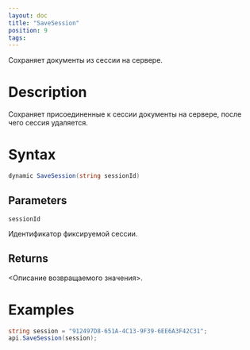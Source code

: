 ```yaml
---
layout: doc
title: "SaveSession"
position: 9
tags:
---
```


Сохраняет документы из сессии на сервере.

# Description
Сохраняет присоединенные к сессии документы на сервере, после чего сессия удаляется.

# Syntax
```csharp
dynamic SaveSession(string sessionId)
```

## Parameters

`sessionId`

Идентификатор фиксируемой сессии.

## Returns

<Описание возвращаемого значения>.

# Examples
```csharp
string session = "912497D8-651A-4C13-9F39-6EE6A3F42C31";
api.SaveSession(session);
```
